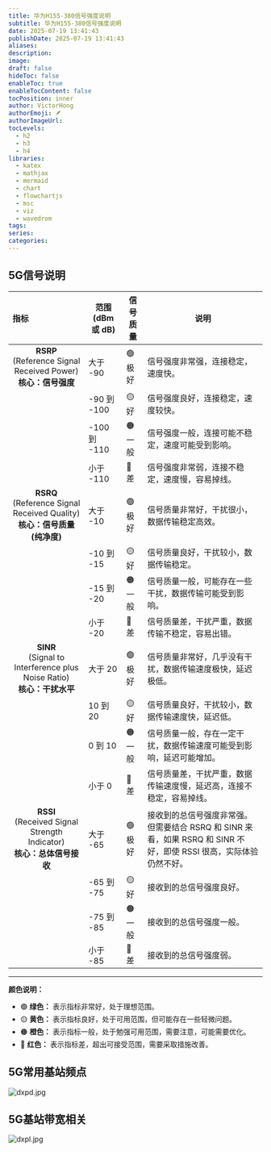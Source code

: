```yaml
---
title: 华为H155-380信号强度说明
subtitle: 华为H155-380信号强度说明
date: 2025-07-19 13:41:43
publishDate: 2025-07-19 13:41:43
aliases: 
description: 
image: 
draft: false
hideToc: false
enableToc: true
enableTocContent: false
tocPosition: inner
author: VictorHong
authorEmoji: 🪶
authorImageUrl: 
tocLevels:
  - h2
  - h3
  - h4
libraries:
  - katex
  - mathjax
  - mermaid
  - chart
  - flowchartjs
  - msc
  - viz
  - wavedrom
tags: 
series: 
categories:
---
```

## **5G信号说明**
| 指标                                                                                                                                                                                                                                                                                                                                                                                         | 范围 (dBm 或 dB) | 信号质量 | 说明                                                                                                                                                                                                                                                             |
| :----------------------------------------------------------------------------------------------------------------------------------------------------------------------------------------------------------------------------------------------------------------------------------------------------------------------------------------------------------------------------------- | --------------- | -------- | ---------------------------------------------------------------------------------------------------------------------------------------------------------------------------------------------------------------------------------------------------------------- |
| <div align="center">**RSRP** <br> (Reference Signal Received Power) <br>  **核心：信号强度** </div>                                                                                                                                                                                                                                                                                          | 大于 -90        | 🟢 极好   | 信号强度非常强，连接稳定，速度快。                                                                                                                                                                                                                                 |
|                                                                                                                                                                                                                                                                                                                                                                                            | -90 到 -100      | 🟡 好     | 信号强度良好，连接稳定，速度较快。                                                                                                                                                                                                                               |
|                                                                                                                                                                                                                                                                                                                                                                                            | -100 到 -110     | 🟠 一般   | 信号强度一般，连接可能不稳定，速度可能受到影响。                                                                                                                                                                                                                             |
|                                                                                                                                                                                                                                                                                                                                                                                            | 小于 -110        | 🔴 差     | 信号强度非常弱，连接不稳定，速度慢，容易掉线。                                                                                                                                                                                                                               |
| <div align="center">**RSRQ** <br> (Reference Signal Received Quality) <br>  **核心：信号质量 (纯净度)** </div>                                                                                                                                                                                                                                                                                          | 大于 -10        | 🟢 极好   | 信号质量非常好，干扰很小，数据传输稳定高效。                                                                                                                                                                                                                           |
|                                                                                                                                                                                                                                                                                                                                                                                            | -10 到 -15       | 🟡 好     | 信号质量良好，干扰较小，数据传输稳定。                                                                                                                                                                                                                             |
|                                                                                                                                                                                                                                                                                                                                                                                            | -15 到 -20       | 🟠 一般   | 信号质量一般，可能存在一些干扰，数据传输可能受到影响。                                                                                                                                                                                                                   |
|                                                                                                                                                                                                                                                                                                                                                                                            | 小于 -20        | 🔴 差     | 信号质量差，干扰严重，数据传输不稳定，容易出错。                                                                                                                                                                                                                         |
| <div align="center">**SINR** <br> (Signal to Interference plus Noise Ratio) <br>  **核心：干扰水平** </div>                                                                                                                                                                                                                                                                                          | 大于 20         | 🟢 极好   | 信号质量非常好，几乎没有干扰，数据传输速度极快，延迟极低。                                                                                                                                                                                                                       |
|                                                                                                                                                                                                                                                                                                                                                                                            | 10 到 20        | 🟡 好     | 信号质量良好，干扰较小，数据传输速度快，延迟低。                                                                                                                                                                                                                             |
|                                                                                                                                                                                                                                                                                                                                                                                            | 0 到 10         | 🟠 一般   | 信号质量一般，存在一定干扰，数据传输速度可能受到影响，延迟可能增加。                                                                                                                                                                                                               |
|                                                                                                                                                                                                                                                                                                                                                                                            | 小于 0          | 🔴 差     | 信号质量差，干扰严重，数据传输速度慢，延迟高，连接不稳定，容易掉线。                                                                                                                                                                                                             |
| <div align="center">**RSSI** <br> (Received Signal Strength Indicator) <br>  **核心：总体信号接收** </div>                                                                                                                                                                                                                                                                                          | 大于 -65        | 🟢 极好   | 接收到的总信号强度非常强。  但需要结合 RSRQ 和 SINR 来看，如果 RSRQ 和 SINR 不好，即使 RSSI 很高，实际体验仍然不好。                                                                                                                                                                               |
|                                                                                                                                                                                                                                                                                                                                                                                            | -65 到 -75       | 🟡 好     | 接收到的总信号强度良好。                                                                                                                                                                                                                                                 |
|                                                                                                                                                                                                                                                                                                                                                                                            | -75 到 -85       | 🟠 一般   | 接收到的总信号强度一般。                                                                                                                                                                                                                                                 |
|                                                                                                                                                                                                                                                                                                                                                                                            | 小于 -85        | 🔴 差     | 接收到的总信号强度弱。                                                                                                                                                                                                                                                 |                                                                                                                                                                                                                               |

---
**颜色说明：**

- 🟢 **绿色：** 表示指标非常好，处于理想范围。
- 🟡 **黄色：** 表示指标良好，处于可用范围，但可能存在一些轻微问题。
- 🟠 **橙色：** 表示指标一般，处于勉强可用范围，需要注意，可能需要优化。
- 🔴 **红色：** 表示指标差，超出可接受范围，需要采取措施改善。
## **5G常用基站频点**
![dxpd.jpg](https://cxt.pages.dev/file/1754721432231_dxpd.jpg)

## **5G基站带宽相关**
![dxpl.jpg](https://cxt.pages.dev/file/1754721433332_dxpl.jpg)